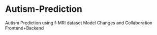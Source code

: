 # Autism-Prediction
Autism Prediction using f-MRI dataset 
Model Changes and Collaboration
Frontend+Backend

